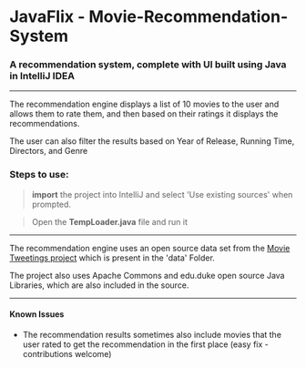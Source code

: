 # JavaFlix - Movie-Recommendation-System
### A recommendation system, complete with UI built using Java in IntelliJ IDEA
---

The recommendation engine displays a list of 10 movies to the user and allows them to rate them, and then based on their ratings it displays the recommendations.

The user can also filter the results based on Year of Release, Running Time, Directors, and Genre

### Steps to use:
>**import** the project into IntelliJ and select 'Use existing sources' when prompted.

>Open the **TempLoader.java** file and run it

---
The recommendation engine uses an open source data set from the [Movie Tweetings project](https://github.com/sidooms/MovieTweetings) which is present in the 'data' Folder.

The project also uses Apache Commons and edu.duke open source Java Libraries, which are also included in the source.

---

#### Known Issues
- The recommendation results sometimes also include movies that the user rated to get the recommendation in the first place (easy fix - contributions welcome)
